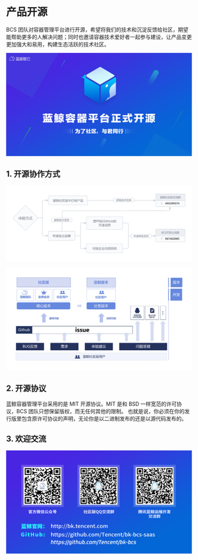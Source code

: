 # 产品开源

BCS 团队对容器管理平台进行开源，希望将我们的技术和沉淀反馈给社区，期望能帮助更多的人解决问题；同时也邀请容器技术爱好者一起参与建设，让产品变更更加强大和易用，构建生态活跃的技术社区。

![](media/15675818335780.jpg)


## 1. 开源协作方式

![](media/15675821906996.jpg)


![](media/15675821980466.jpg)

## 2. 开源协议
蓝鲸容器管理平台采用的是 MIT 开源协议。MIT 是和 BSD 一样宽范的许可协议，BCS 团队只想保留版权，而无任何其他的限制。 也就是说，你必须在你的发行版里包含原许可协议的声明，无论你是以二进制发布的还是以源代码发布的。


## 3. 欢迎交流

![开源二维码](media/%E5%BC%80%E6%BA%90%E4%BA%8C%E7%BB%B4%E7%A0%81.png)
